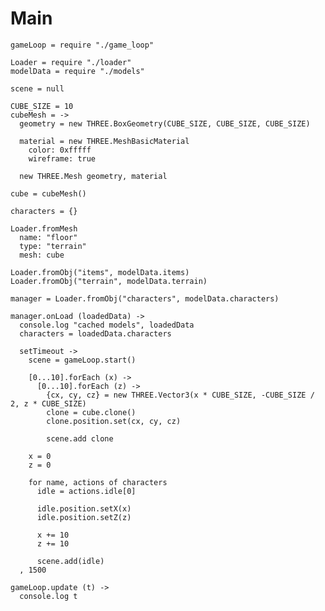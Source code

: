 Main
====

    gameLoop = require "./game_loop"
    
    Loader = require "./loader"
    modelData = require "./models" 
    
    scene = null 
    
    CUBE_SIZE = 10
    cubeMesh = ->
      geometry = new THREE.BoxGeometry(CUBE_SIZE, CUBE_SIZE, CUBE_SIZE)

      material = new THREE.MeshBasicMaterial
        color: 0xfffff
        wireframe: true

      new THREE.Mesh geometry, material

    cube = cubeMesh()

    characters = {}
    
    Loader.fromMesh
      name: "floor"
      type: "terrain"
      mesh: cube

    Loader.fromObj("items", modelData.items)
    Loader.fromObj("terrain", modelData.terrain)

    manager = Loader.fromObj("characters", modelData.characters)
    
    manager.onLoad (loadedData) ->
      console.log "cached models", loadedData
      characters = loadedData.characters

      setTimeout ->
        scene = gameLoop.start()
                
        [0...10].forEach (x) ->
          [0...10].forEach (z) ->
            {cx, cy, cz} = new THREE.Vector3(x * CUBE_SIZE, -CUBE_SIZE / 2, z * CUBE_SIZE)
            clone = cube.clone()
            clone.position.set(cx, cy, cz)       
        
            scene.add clone
        
        x = 0
        z = 0        
        
        for name, actions of characters
          idle = actions.idle[0]
          
          idle.position.setX(x)
          idle.position.setZ(z)
        
          x += 10 
          z += 10
          
          scene.add(idle)
      , 1500

    gameLoop.update (t) ->
      console.log t

